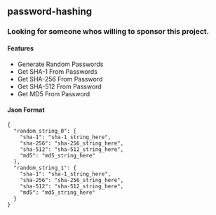 ## password-hashing
### Looking for someone whos willing to sponsor this project.


#### Features
- Generate Random Passwords
- Get SHA-1 From Passwords
- Get SHA-256 From Password
- Get SHA-512 From Password
- Get MD5 From Password


#### Json Format
```
{
  "random_string_0": {
    "sha-1": "sha-1_string_here",
    "sha-256": "sha-256_string_here",
    "sha-512": "sha-512_string_here",
    "md5": "md5_string_here"
  },
  "random_string_1": {
    "sha-1": "sha-1_string_here",
    "sha-256": "sha-256_string_here",
    "sha-512": "sha-512_string_here",
    "md5": "md5_string_here"
  }
}
```
